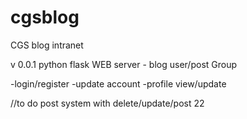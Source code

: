 # cgsblog
CGS blog intranet

v 0.0.1 
python flask WEB server - blog
user/post Group

-login/register
-update account
-profile view/update

//to do
post system with delete/update/post
22
